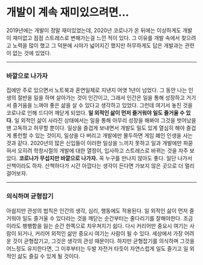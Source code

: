 # 개발이 계속 재미있으려면...
2019년에는 개발이 정말 재미있었는데, 2020년 코로나가 온 뒤에는 이상하게도 개발이 재미없고 점점 스트레스로 변해가는걸 느낀 적이 있다. 그 이유를 개발 속에서 찾으려고 노력을 많이 했고 그 덕분에 시야가 넓어지긴 했지만 허무하게도 답은 개발과는 관련이 없는 것에 있었다.

---
### 바깥으로 나가자
집에만 주로 있으면서 노트북과 혼연일체로 지낸지 어엿 1년이 넘었다. 그 동안 나는 인생의 절반을 일을 하며 살아가는 것이 인간이고, 그래서 인간은 일을 통해 성장하고 거기서 즐거움을 느껴야 좋은 삶을 살 수 있다고 생각하고 있었다. 그런데 여기서 놓친 것을 코로나로 인해 드디어 깨닫게 되었다. **일 외적인 삶이 먼저 즐거워야 일도 즐거울 수 있다.** 일 외적인 삶이 사라진 상태에서는 일을 통해 아무리 성장을 해봐야 그것을 벗어났을 땐 고독하고 허무할 뿐이다. 일상을 즐겁게 보내면서 개발도 밀도 있게 열심히 해야 즐겁게 롱런할 수 있는 것이지, 일상을 다 버리고 개발에만 몰두하면 게임 폐인 인생을 사는 것과 같다. 2020년의 많은 신입들이 이러한 일상을 느끼지 못하고 일과 개발에만 파묻혀서 오히려 학창시절의 개발에 대한 열정이, 입사하고 스트레스로 바뀌는 것을 자주 보았다. **코로나가 무섭지만 바깥으로 나가자.** 꼭 누구를 만나지 않아도 좋다. 일단 나가서 산책이라도 하자. 산책하다가 시간 아깝다는 생각이 든다면 가보지 않은 곳으로 더 멀리 걸어보자.

---
### 의식하며 균형잡기
아쉽지만 관성의 법칙은 인간의 생각, 심리, 행동에도 적용된다. 일 외적인 삶이 먼저 즐거워야 일도 즐거울 수 있다라는 것을 깨닫는 순간부터는 줄다리기를 잘해야한다. 조금이라도 팽팽함을 잃는 순간 한쪽으로 치우쳐지기 쉽다. 다시 커리어만 중요시 여기는 사람이 되거나, 커리어 외적인 삶만 중요시 여기는 사람이 될 수 있다. 세상에서 가장 어려운 것이 균형잡기고, 그것은 생각의 관성 때문이다. 하지만 균형잡기를 의식하며 그것을 어느정도 유지한다면, 그 이후부터는 두발 자전거 타듯이 자연스럽게 일도 즐기고 일 외적인 삶도 즐길 수 있게 될 것이다.


